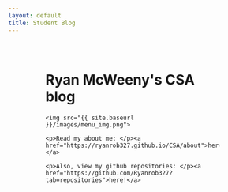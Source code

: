 ```yaml
---
layout: default
title: Student Blog
---
```


<style>
div{
    margin: 15%;
}
</style>

<html>
<div>
    <h1>Ryan McWeeny's CSA blog</h1>

    <img src="{{ site.baseurl }}/images/menu_img.png">

    <p>Read my about me: </p><a href="https://ryanrob327.github.io/CSA/about">here!</a>

    <p>Also, view my github repositories: </p><a href="https://github.com/Ryanrob327?tab=repositories">here!</a>
</div>
</html>
